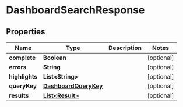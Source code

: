 # DashboardSearchResponse

## Properties
Name | Type | Description | Notes
------------ | ------------- | ------------- | -------------
**complete** | **Boolean** |  |  [optional]
**errors** | **String** |  |  [optional]
**highlights** | **List&lt;String&gt;** |  |  [optional]
**queryKey** | [**DashboardQueryKey**](DashboardQueryKey.md) |  |  [optional]
**results** | [**List&lt;Result&gt;**](Result.md) |  |  [optional]
